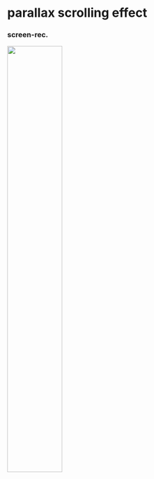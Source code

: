 # parallax scrolling effect

### screen-rec.

<img src="https://github.com/kailasnv/Parallax-Scrolling/assets/130171990/f7ee6f6f-fe04-4a25-8262-21925eedd6e1" width=50% height=50%>

